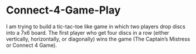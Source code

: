 # Connect-4-Game-Play
I am trying to build a tic-tac-toe like game in which two players drop discs into a 7x6 board. The first player who get four discs in a row (either vertically, horizontally, or diagonally) wins the game (The Captain’s Mistress or  Connect 4 Game).
